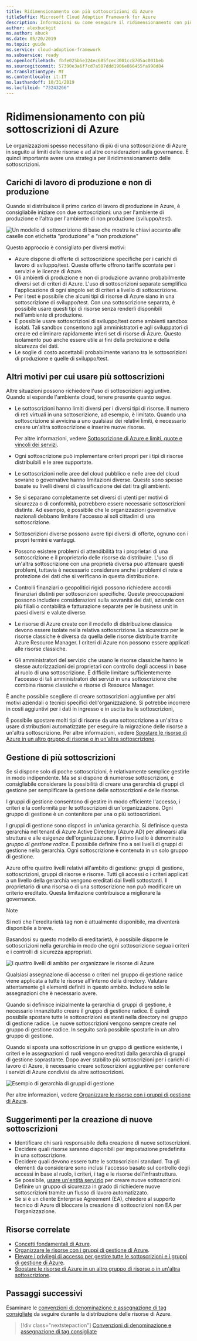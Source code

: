 ```yaml
---
title: Ridimensionamento con più sottoscrizioni di Azure
titleSuffix: Microsoft Cloud Adoption Framework for Azure
description: Informazioni su come eseguire il ridimensionamento con più sottoscrizioni di Azure.
author: alexbuckgit
ms.author: abuck
ms.date: 05/20/2019
ms.topic: guide
ms.service: cloud-adoption-framework
ms.subservice: ready
ms.openlocfilehash: fbfe025b5e324ec685fcec3001cc8705ac001beb
ms.sourcegitcommit: 57390e3a6f7cd7a507ddd1906e866455fa998d84
ms.translationtype: MT
ms.contentlocale: it-IT
ms.lasthandoff: 10/31/2019
ms.locfileid: "73243266"
---
```

# <a name="scaling-with-multiple-azure-subscriptions"></a>Ridimensionamento con più sottoscrizioni di Azure

Le organizzazioni spesso necessitano di più di una sottoscrizione di Azure in seguito ai limiti delle risorse e ad altre considerazioni sulla governance. È quindi importante avere una strategia per il ridimensionamento delle sottoscrizioni.

## <a name="production-and-nonproduction-workloads"></a>Carichi di lavoro di produzione e non di produzione

Quando si distribuisce il primo carico di lavoro di produzione in Azure, è consigliabile iniziare con due sottoscrizioni: una per l'ambiente di produzione e l'altra per l'ambiente di non produzione (sviluppo/test).

![Un modello di sottoscrizione di base che mostra le chiavi accanto alle caselle con etichetta "produzione" e "non produzione"](../../_images/ready/basic-subscription-model.png)

Questo approccio è consigliato per diversi motivi:

- Azure dispone di offerte di sottoscrizione specifiche per i carichi di lavoro di sviluppo/test. Queste offerte offrono tariffe scontate per i servizi e le licenze di Azure.
- Gli ambienti di produzione e non di produzione avranno probabilmente diversi set di criteri di Azure. L'uso di sottoscrizioni separate semplifica l'applicazione di ogni singolo set di criteri a livello di sottoscrizione.
- Per i test è possibile che alcuni tipi di risorse di Azure siano in una sottoscrizione di sviluppo/test. Con una sottoscrizione separata, è possibile usare questi tipi di risorse senza renderli disponibili nell'ambiente di produzione.
- È possibile usare sottoscrizioni di sviluppo/test come ambienti sandbox isolati. Tali sandbox consentono agli amministratori e agli sviluppatori di creare ed eliminare rapidamente interi set di risorse di Azure. Questo isolamento può anche essere utile ai fini della protezione e della sicurezza dei dati.
- Le soglie di costo accettabili probabilmente variano tra le sottoscrizioni di produzione e quelle di sviluppo/test.

## <a name="other-reasons-for-multiple-subscriptions"></a>Altri motivi per cui usare più sottoscrizioni

Altre situazioni possono richiedere l'uso di sottoscrizioni aggiuntive. Quando si espande l'ambiente cloud, tenere presente quanto segue.

- Le sottoscrizioni hanno limiti diversi per i diversi tipi di risorse. Il numero di reti virtuali in una sottoscrizione, ad esempio, è limitato. Quando una sottoscrizione si avvicina a uno qualsiasi dei relativi limiti, è necessario creare un'altra sottoscrizione e inserire nuove risorse.

  Per altre informazioni, vedere [Sottoscrizione di Azure e limiti, quote e vincoli dei servizi](https://docs.microsoft.com/azure/azure-subscription-service-limits).

- Ogni sottoscrizione può implementare criteri propri per i tipi di risorse distribuibili e le aree supportate.

- Le sottoscrizioni nelle aree del cloud pubblico e nelle aree del cloud sovrane o governative hanno limitazioni diverse. Queste sono spesso basate su livelli diversi di classificazione dei dati tra gli ambienti.

- Se si separano completamente set diversi di utenti per motivi di sicurezza o di conformità, potrebbero essere necessarie sottoscrizioni distinte. Ad esempio, è possibile che le organizzazioni governative nazionali debbano limitare l'accesso ai soli cittadini di una sottoscrizione.

- Sottoscrizioni diverse possono avere tipi diversi di offerte, ognuno con i propri termini e vantaggi.

- Possono esistere problemi di attendibilità tra i proprietari di una sottoscrizione e il proprietario delle risorse da distribuire. L'uso di un'altra sottoscrizione con una proprietà diversa può attenuare questi problemi, tuttavia è necessario considerare anche i problemi di rete e protezione dei dati che si verificano in questa distribuzione.

- Controlli finanziari o geopolitici rigidi possono richiedere accordi finanziari distinti per sottoscrizioni specifiche. Queste preoccupazioni possono includere considerazioni sulla sovranità dei dati, aziende con più filiali o contabilità e fatturazione separate per le business unit in paesi diversi e valute diverse.

- Le risorse di Azure create con il modello di distribuzione classica devono essere isolate nella relativa sottoscrizione. La sicurezza per le risorse classiche è diversa da quella delle risorse distribuite tramite Azure Resource Manager. I criteri di Azure non possono essere applicati alle risorse classiche.

- Gli amministratori del servizio che usano le risorse classiche hanno le stesse autorizzazioni dei proprietari con controllo degli accessi in base al ruolo di una sottoscrizione. È difficile limitare sufficientemente l'accesso di tali amministratori dei servizi in una sottoscrizione che combina risorse classiche e risorse di Resource Manager.

È anche possibile scegliere di creare sottoscrizioni aggiuntive per altri motivi aziendali o tecnici specifici dell'organizzazione. Si potrebbe incorrere in costi aggiuntivi per i dati in ingresso e in uscita tra le sottoscrizioni,

È possibile spostare molti tipi di risorse da una sottoscrizione a un'altra o usare distribuzioni automatizzate per eseguire la migrazione delle risorse a un'altra sottoscrizione. Per altre informazioni, vedere [Spostare le risorse di Azure in un altro gruppo di risorse o in un'altra sottoscrizione](https://docs.microsoft.com/azure/azure-resource-manager/resource-group-move-resources).

## <a name="managing-multiple-subscriptions"></a>Gestione di più sottoscrizioni

Se si dispone solo di poche sottoscrizioni, è relativamente semplice gestirle in modo indipendente. Ma se si dispone di numerose sottoscrizioni, è consigliabile considerare la possibilità di creare una gerarchia di gruppi di gestione per semplificare la gestione delle sottoscrizioni e delle risorse.

I gruppi di gestione consentono di gestire in modo efficiente l'accesso, i criteri e la conformità per le sottoscrizioni di un'organizzazione. Ogni gruppo di gestione è un contenitore per una o più sottoscrizioni.

I gruppi di gestione sono disposti in un'unica gerarchia. Si definisce questa gerarchia nel tenant di Azure Active Directory (Azure AD) per allinearsi alla struttura e alle esigenze dell'organizzazione. Il primo livello è denominato *gruppo di gestione radice*. È possibile definire fino a sei livelli di gruppi di gestione nella gerarchia. Ogni sottoscrizione è contenuta in un solo gruppo di gestione.

Azure offre quattro livelli relativi all'ambito di gestione: gruppi di gestione, sottoscrizioni, gruppi di risorse e risorse. Tutti gli accessi o i criteri applicati a un livello della gerarchia vengono ereditati dai livelli sottostanti. Il proprietario di una risorsa o di una sottoscrizione non può modificare un criterio ereditato. Questa limitazione contribuisce a migliorare la governance.

> [!NOTE]
> Si noti che l'ereditarietà tag non è attualmente disponibile, ma diventerà disponibile a breve.

Basandosi su questo modello di ereditarietà, è possibile disporre le sottoscrizioni nella gerarchia in modo che ogni sottoscrizione segua i criteri e i controlli di sicurezza appropriati.

![I quattro livelli di ambito per organizzare le risorse di Azure](../../ready/azure-setup-guide/media/organize-resources/scope-levels.png)

Qualsiasi assegnazione di accesso o criteri nel gruppo di gestione radice viene applicata a tutte le risorse all'interno della directory. Valutare attentamente gli elementi definiti in questo ambito. Includere solo le assegnazioni che è necessario avere.

Quando si definisce inizialmente la gerarchia di gruppi di gestione, è necessario innanzitutto creare il gruppo di gestione radice. È quindi possibile spostare tutte le sottoscrizioni esistenti nella directory nel gruppo di gestione radice. Le nuove sottoscrizioni vengono sempre create nel gruppo di gestione radice. In seguito sarà possibile spostarle in un altro gruppo di gestione.

Quando si sposta una sottoscrizione in un gruppo di gestione esistente, i criteri e le assegnazioni di ruoli vengono ereditati dalla gerarchia di gruppi di gestione soprastante. Dopo aver stabilito più sottoscrizioni per i carichi di lavoro di Azure, è necessario creare sottoscrizioni aggiuntive per contenere i servizi di Azure condivisi da altre sottoscrizioni.

![Esempio di gerarchia di gruppi di gestione](../../_images/ready/management-group-hierarchy.png)

Per altre informazioni, vedere [Organizzare le risorse con i gruppi di gestione di Azure](https://docs.microsoft.com/azure/governance/management-groups).

## <a name="tips-for-creating-new-subscriptions"></a>Suggerimenti per la creazione di nuove sottoscrizioni

- Identificare chi sarà responsabile della creazione di nuove sottoscrizioni.
- Decidere quali risorse saranno disponibili per impostazione predefinita in una sottoscrizione.
- Decidere quali devono essere tutte le sottoscrizioni standard. Tra gli elementi da considerare sono inclusi l'accesso basato sul controllo degli accessi in base al ruolo, i criteri, i tag e le risorse dell'infrastruttura.
- Se possibile, [usare un'entità servizio](https://docs.microsoft.com/azure/azure-resource-manager/grant-access-to-create-subscription) per creare nuove sottoscrizioni. Definire un gruppo di sicurezza in grado di richiedere nuove sottoscrizioni tramite un flusso di lavoro automatizzato.
- Se si è un cliente Enterprise Agreement (EA), chiedere al supporto tecnico di Azure di bloccare la creazione di sottoscrizioni non EA per l'organizzazione.

## <a name="related-resources"></a>Risorse correlate

- [Concetti fondamentali di Azure](../considerations/fundamental-concepts.md).
- [Organizzare le risorse con i gruppi di gestione di Azure](https://docs.microsoft.com/azure/governance/management-groups).
- [Elevare i privilegi di accesso per gestire tutte le sottoscrizioni e i gruppi di gestione di Azure](https://docs.microsoft.com/azure/role-based-access-control/elevate-access-global-admin).
- [Spostare le risorse di Azure in un altro gruppo di risorse o in un'altra sottoscrizione](https://docs.microsoft.com/azure/azure-resource-manager/resource-group-move-resources).

## <a name="next-steps"></a>Passaggi successivi

Esaminare le [convenzioni di denominazione e assegnazione di tag consigliate](./naming-and-tagging.md) da seguire durante la distribuzione delle risorse di Azure.

> [!div class="nextstepaction"]
> [Convenzioni di denominazione e assegnazione di tag consigliate](./naming-and-tagging.md)
